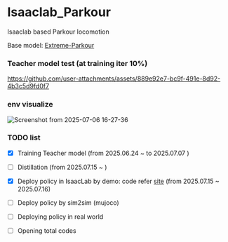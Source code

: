 # Isaaclab_Parkour
Isaaclab based Parkour locomotion 

Base model: [Extreme-Parkour](https://extreme-parkour.github.io/)


### Teacher model test (at training iter 10%)



https://github.com/user-attachments/assets/889e92e7-bc9f-491e-8d92-4b3c5d9fd0f7





### env visualize 

![Screenshot from 2025-07-06 16-27-36](https://github.com/user-attachments/assets/9baa9a6c-63db-4703-ac95-f067c8f6e287)


### TODO list

* [x] Training Teacher model  (from 2025.06.24 ~ to 2025.07.07 )

* [ ] Distillation (from 2025.07.15 ~ )

* [x] Deploy policy in IsaacLab by demo: code refer [site](https://isaac-sim.github.io/IsaacLab/main/source/overview/showroom.html)  (from 2025.07.15 ~ 2025.07.16)

* [ ] Deploy policy by sim2sim (mujoco)

* [ ] Deploying policy in real world 

* [ ] Opening total codes 
